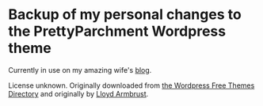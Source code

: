 # Backup of my personal changes to the PrettyParchment Wordpress theme

Currently in use on my amazing wife's [blog](http://karendelabar.com/).

License unknown.  Originally downloaded from [the Wordpress Free Themes Directory](http://wordpress.org/extend/themes/pretty-parchment) and originally by
[Lloyd Armbrust](http://lloydmedia.com/).
